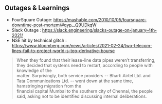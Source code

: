 ## Outages & Learnings

* FourSquare Outage: https://mashable.com/2010/10/05/foursquare-downtime-post-mortem/#qyp__Q9UDkqW
* Slack Outage : https://slack.engineering/slacks-outage-on-january-4th-2021/
* NSE hit by technical glitch : https://www.bloomberg.com/news/articles/2021-02-24/two-telecom-lines-fail-to-protect-world-s-top-derivative-bourse

> When they found that their lease-line data pipes weren’t transferring, they decided that systems need to restart, according to people with knowledge of the  
> matter. Surprisingly, both service providers -- Bharti Airtel Ltd. and Tata Communications Ltd. -- went down at the same time, hamstringing migration from the  
> financial capital Mumbai to the southern city of Chennai, the people said, asking not to be identified discussing internal deliberations.
